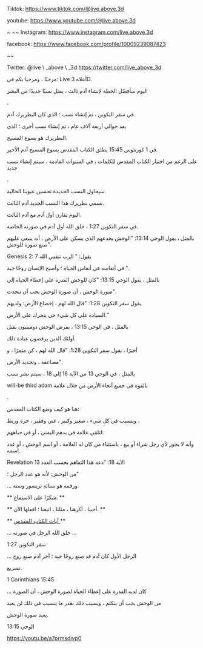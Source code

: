 Tiktok: <https://www.tiktok.com/@live.above.3d>

youtube: <https://www.youtube.com/@live.above.3d>

~ ~~ Instagram: <https://www.instagram.com/live.above.3d>

facebook: <https://www.facebook.com/profile/10009239087423>

~~

Twitter: @live \ _above \ _3d <https://twitter.com/live_above_3d>

مرحبًا ، ومرحبا بكم في: Live أعلاه 3D.

اليوم سأفضّل الخطة لإنشاء آدم ثالث ، يمثل نسبًا جديدًا من البشر

.

في سفر التكوين ، تم إنشاء نسب ؛ الذي كان البطريرك آدم.

بعد حوالي أربعة آلاف عام ، تم إنشاء نسب أخرى ؛ الذي

البطريرك هو يسوع المسيح.

في 1 كورنثوس 15:45 يطلق الكتاب المقدس يسوع المسيح آدم الأخير.

على الرغم من اختيار الكتاب المقدس للكلمات ، في السنوات القادمة ، سيتم إنشاء نسب جديد

.

سيحاول النسب الجديدة تحسين عيوبنا الحالية.

نسمي بطريرك هذا النسب الجديد آدم الثالث.

اليوم نقارن أول آدم مع آدم الثالث.

في سفر التكوين 1:27 ، خلق الله أول آدم في صورته الخاصة.

بالمثل ، يقول الوحي 13:14: "الوحش يخدعهم الذي يسكن على الأرض ، أنه ينبغي عليهم صنع صورة للوحش".

Genesis 2: 7 يقول: "<span class =" smallcaps "> الرب </span> تنفس الله

في أنفاسه في أنفاس الحياة ؛ وأصبح الإنسان روحًا حية ".

بالمثل ، يقول الوحي 13:15: "كان للوحش القدرة على إعطاء الحياة إلى

صورة الوحش ، أن صورة الوحش يجب أن تتحدث".

يقول سفر التكوين 1:28: "قال الله لهم ، إخضاع الأرض: ولديهم

السيادة على كل شيء حي يتحرك على الأرض."

بالمثل ، في الوحي 13:15 ، يفرض الوحش دومينيون بقتل

أولئك الذين يرفضون عبادة ذلك.

أخيرًا ، يقول سفر التكوين 1:28: "قال الله لهم ، كن مثمرًا ، و

مضاعفة ، وتجديد الأرض".

بالمثل ، في الوحي 13 من الآية 16 إلى 18 ، سيتم نشر نسب

will-be third adam بالقوة في جميع أنحاء الأرض من خلال علامة

.

هنا هو كيف وضع الكتاب المقدس:

ويتسبب في كل شيء ، صغير وكبير ، غني وفقير ، حرة وربط ،

لتلقي علامة في يدهم اليمنى ، أو في جباههم:

وأنه لا يجوز لأي رجل شراء أو بيع ، باستثناء من كان له العلامة ، أو اسم الوحش ، أو عدد اسمه.

Revelation 13 الآية 18: "دعه هذا التفاهم يحسب العدد

من الوحش: لأنه هو عدد الرجل ؛"

... ورقمه هو ستائة ثريسور وستة.

** شكرًا على الاستماع. **

** أحبنا ، أكرهنا ، مثلنا ، اتبعنا ؛ افعلها الآن. **

** <u> آيات الكتاب المقدس </u> **

... خلق الله الرجل في صورته ...

سفر التكوين 1:27

... الرجل الأول كان آدم قد صنع روحًا حية ؛ آخر آدم صنع روح

تسريع.

1 Corinthians 15:45

... كان لديه القدرة على إعطاء الحياة لصورة الوحش ، أن الصورة

من الوحش يجب أن يتكلم ، ويسبب ذلك بقدر ما يتسبب في ذلك لن يعبد

يعبد صورة الوحش.

الوحي 13:15

<https://youtu.be/a7prmsdjvp0>